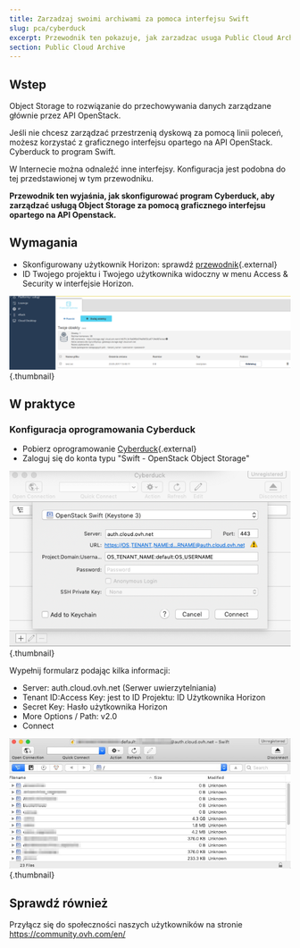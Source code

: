 ```yaml
---
title: Zarzadzaj swoimi archiwami za pomoca interfejsu Swift
slug: pca/cyberduck
excerpt: Przewodnik ten pokazuje, jak zarzadzac usuga Public Cloud Archive.
section: Public Cloud Archive
---
```



## Wstep

Object Storage to rozwiązanie do przechowywania danych zarządzane głównie przez API OpenStack.

Jeśli nie chcesz zarządzać przestrzenią dyskową za pomocą linii poleceń, możesz korzystać z graficznego interfejsu opartego na API OpenStack. Cyberduck to program Swift.

W Internecie można odnaleźć inne interfejsy. Konfiguracja jest podobna do tej przedstawionej w tym przewodniku.

**Przewodnik ten wyjaśnia, jak skonfigurować program Cyberduck, aby zarządzać usługą Object Storage za pomocą graficznego interfejsu opartego na API Openstack.**


## Wymagania

- Skonfigurowany użytkownik Horizon:  sprawdź [przewodnik](../../public-cloud/tworzenie_dostepu_do_interfejsu_horizon/){.external}
- ID Twojego projektu i Twojego użytkownika widoczny w menu Access & Security w interfejsie Horizon.


![projet](images/project_pl.png){.thumbnail}

## W praktyce

### Konfiguracja oprogramowania Cyberduck

- Pobierz oprogramowanie [Cyberduck](https://cyberduck.io/){.external}
- Zaloguj się do konta typu  "Swift - OpenStack Object Storage"


![configuration](images/Cyberduck.png){.thumbnail}

Wypełnij formularz podając kilka informacji:

- Server: auth.cloud.ovh.net (Serwer uwierzytelniania)
- Tenant ID:Access Key: jest to ID Projektu: ID Użytkownika Horizon
- Secret Key: Hasło użytkownika Horizon
- More Options / Path: v2.0
- Connect


![connexion](images/img_2756.jpg){.thumbnail}

## Sprawdź również

Przyłącz się do społeczności naszych użytkowników na stronie <https://community.ovh.com/en/>

